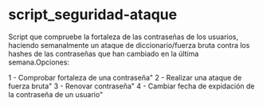 # script_seguridad-ataque

 Script que compruebe la fortaleza de las contraseñas de los usuarios, haciendo semanalmente un ataque de diccionario/fuerza bruta contra los hashes de las contraseñas que han cambiado en la última semana.Opciones:
 
1 - Comprobar fortaleza de una contraseña"
2 - Realizar una ataque de fuerza bruta"
3 - Renovar contraseña"
4 - Cambiar fecha de expidación de la contraseña de un usuario"

 
